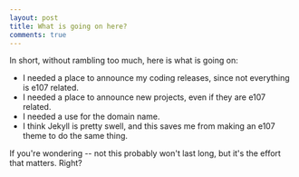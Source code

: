 ```yaml
---
layout: post
title: What is going on here?
comments: true
---
```


In short, without rambling too much, here is what is going on:

* I needed a place to announce my coding releases, since not everything is e107 related.
* I needed a place to announce new projects, even if they are e107 related.
* I needed a use for the domain name.
* I think Jekyll is pretty swell, and this saves me from making an e107 theme to do the same thing.

If you're wondering -- not this probably won't last long, but it's the effort that matters. Right?
